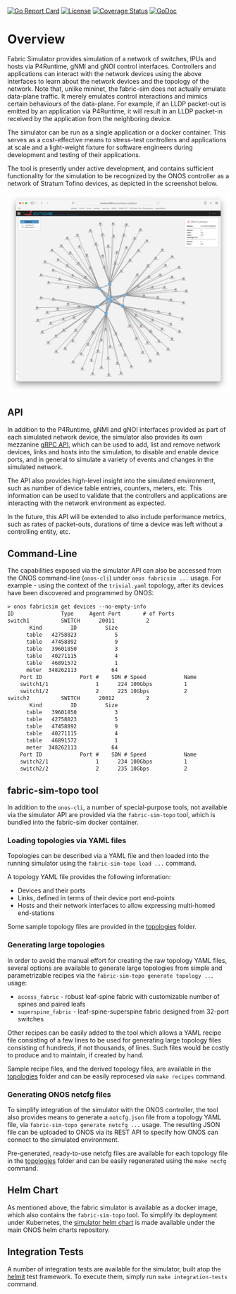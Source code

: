 <!--
SPDX-FileCopyrightText: 2022 Intel Corporation

SPDX-License-Identifier: Apache-2.0
-->
[![Go Report Card](https://goreportcard.com/badge/github.com/onosproject/fabric-sim)](https://goreportcard.com/report/github.com/onosproject/fabric-sim)
[![License](https://img.shields.io/badge/License-Apache%202.0-blue.svg)](https://github.com/gojp/goreportcard/blob/master/LICENSE)
[![Coverage Status](https://img.shields.io/coveralls/github/onosproject/fabric-sim/badge.svg)](https://coveralls.io/github/onosproject/fabric-sim?branch=master)
[![GoDoc](https://godoc.org/github.com/onosproject/fabric-sim?status.svg)](https://godoc.org/github.com/onosproject/fabric-sim)

# Overview

Fabric Simulator provides simulation of a network of switches, IPUs and hosts via P4Runtime, gNMI and 
gNOI control interfaces. Controllers and applications can interact with the network
devices using the above interfaces to learn about the network devices and the
topology of the network. Note that, unlike mininet, the fabric-sim does not actually emulate
data-plane traffic. It merely emulates control interactions and mimics certain behaviours of the
data-plane. For example, if an LLDP packet-out is emitted by an application via P4Runtime,
it will result in an LLDP packet-in received by the application from the neighboring device.

The simulator can be run as a single application or a docker container. This serves as
a cost-effective means to stress-test controllers and applications at scale and a light-weight
fixture for software engineers during development and testing of their applications.

The tool is presently under active development, and contains sufficient functionality for
the simulation to be recognized by the ONOS controller as a network of Stratum Tofino devices,
as depicted in the screenshot below.

![ONOS GUI depicting a simulated access fabric network](docs/images/onos-access-fabric.png)

## API

In addition to the P4Runtime, gNMI and gNOI interfaces provided as part of each simulated
network device, the simulator also provides its own mezzanine [gRPC API], which can be used to add,
list and remove network devices, links and hosts into the simulation, to disable and enable
device ports, and in general to simulate a variety of events and changes in the simulated network.

The API also provides high-level insight into the simulated environment, such as number of
device table entries, counters, meters, etc. This information can be used to validate that
the controllers and applications are interacting with the network environment as expected.

In the future, this API will be extended to also include performance metrics, such as rates of
packet-outs, durations of time a device was left without a controlling entity, etc.

## Command-Line

The capabilities exposed via the simulator API can also be accessed from the ONOS command-line
(`onos-cli`) under `onos fabricsim ...` usage. For example - using the context of the `trivial.yaml`
topology, after its devices have been discovered and programmed by ONOS:
```
> onos fabricsim get devices --no-empty-info
ID               Type     Agent Port       # of Ports
switch1          SWITCH      20011          2
       Kind         ID         Size
      table   42758823            5
      table   47458892            9
      table   39601850            3
      table   40271115            4
      table   46891572            1
      meter  348262113           64
    Port ID            Port #    SDN # Speed            Name
    switch1/1               1      224 100Gbps          1
    switch1/2               2      225 10Gbps           2
switch2          SWITCH      20012          2
       Kind         ID         Size
      table   39601850            3
      table   42758823            5
      table   47458892            9
      table   40271115            4
      table   46891572            1
      meter  348262113           64
    Port ID            Port #    SDN # Speed            Name
    switch2/1               1      234 100Gbps          1
    switch2/2               2      235 10Gbps           2
```



## fabric-sim-topo tool

In addition to the `onos-cli`, a number of special-purpose tools, not available via the simulator
API are provided via the `fabric-sim-topo` tool, which is bundled into the fabric-sim docker container.

### Loading topologies via YAML files

Topologies can be described via a YAML file and then loaded into the running simulator using the
`fabric-sim-topo load ...` command.

A topology YAML file provides the following information:

* Devices and their ports
* Links, defined in terms of their device port end-points
* Hosts and their network interfaces to allow expressing multi-homed end-stations

Some sample topology files are provided in the [topologies] folder.

### Generating large topologies

In order to avoid the manual effort for creating the raw topology YAML files, several options
are available to generate large topologies from simple and parametrizable recipes via the 
`fabric-sim-topo generate topology ...` usage:

* `access_fabric` - robust leaf-spine fabric with customizable number of spines and paired leafs
* `superspine_fabric` - leaf-spine-superspine fabric designed from 32-port switches

Other recipes can be easily added to the tool which allows a YAML recipe file consisting of a few
lines to be used for generating large topology files consisting of hundreds, if not thousands, of
lines. Such files would be costly to produce and to maintain, if created by hand.

Sample recipe files, and the derived topology files, are available in the [topologies] folder and 
can be easily reprocesed via `make recipes` command.

### Generating ONOS netcfg files

To simplify integration of the simulator with the ONOS controller, the tool also provides
means to generate a `netcfg.json` file from a topology YAML file, via 
`fabric-sim-topo generate netcfg ...` usage. The resulting JSON file can be uploaded
to ONOS via its REST API to specify how ONOS can connect to the simulated environment.

Pre-generated, ready-to-use netcfg files are available for each topology file in the
[topologies] folder and can be easily regenerated using the `make necfg` command.

## Helm Chart
As mentioned above, the fabric simulator is available as a docker image, which also
contains the `fabric-sim-topo` tool. To simplify its deployment under Kubernetes, 
the [simulator helm chart] is made available under the main ONOS helm charts repository.

## Integration Tests
A number of integration tests are available for the simulator, built atop the [helmit] test framework.
To execute them, simply run `make integration-tests` command.


[topologies]: topologies

[gRPC API]: https://github.com/onosproject/onos-api/tree/master/proto/onos/fabricsim

[simulator helm chart]: https://github.com/onosproject/onos-helm-charts/tree/master/fabric-sim

[helmit]: https://github.com/onosproject/helmit
